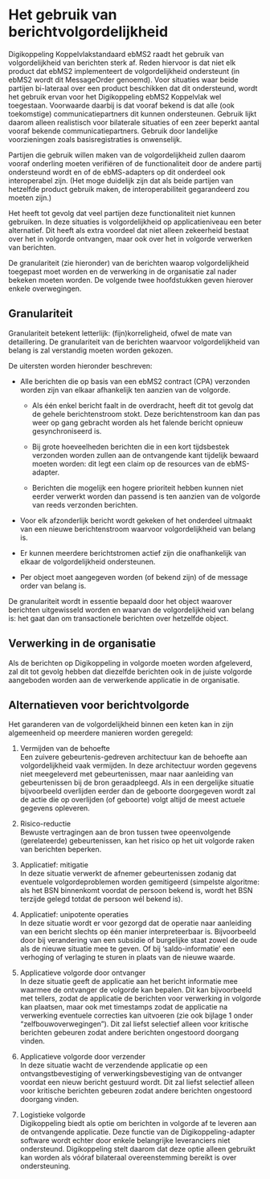 # Het gebruik van berichtvolgordelijkheid

Digikoppeling Koppelvlakstandaard ebMS2 raadt het gebruik van volgordelijkheid van berichten sterk af. Reden hiervoor is dat niet elk product dat ebMS2 implementeert de volgordelijkheid ondersteunt (in ebMS2 wordt dit MessageOrder genoemd). Voor situaties waar beide partijen bi-lateraal over een product beschikken dat dit ondersteund, wordt het gebruik ervan voor het Digikoppeling ebMS2 Koppelvlak wel toegestaan. Voorwaarde daarbij is dat vooraf bekend is dat alle (ook toekomstige) communicatiepartners dit kunnen ondersteunen. Gebruik lijkt daarom alleen realistisch voor bilaterale situaties of een zeer beperkt aantal vooraf bekende communicatiepartners. Gebruik door landelijke voorzieningen zoals basisregistraties is onwenselijk.

Partijen die gebruik willen maken van de volgordelijkheid zullen daarom vooraf onderling moeten verifiëren of de functionaliteit door de andere partij ondersteund wordt en of de ebMS-adapters op dit onderdeel ook interoperabel zijn. (Het moge duidelijk zijn dat als beide partijen van hetzelfde product gebruik maken, de interoperabiliteit gegarandeerd zou moeten zijn.)

Het heeft tot gevolg dat veel partijen deze functionaliteit niet kunnen gebruiken. In deze situaties is volgordelijkheid op applicatieniveau een beter alternatief. Dit heeft als extra voordeel dat niet alleen zekeerheid bestaat over het in volgorde ontvangen, maar ook over het in volgorde verwerken van berichten.

De granulariteit (zie hieronder) van de berichten waarop volgordelijkheid toegepast moet worden en de verwerking in de organisatie zal nader bekeken moeten worden. De volgende twee hoofdstukken geven hierover enkele overwegingen.

## Granulariteit

Granulariteit betekent letterlijk: (fijn)korreligheid, ofwel de mate van detaillering. De granulariteit van de berichten waarvoor volgordelijkheid van belang is zal verstandig moeten worden gekozen.

De uitersten worden hieronder beschreven:

- Alle berichten die op basis van een ebMS2 contract (CPA) verzonden worden zijn van elkaar afhankelijk ten aanzien van de volgorde.

  - Als één enkel bericht faalt in de overdracht, heeft dit tot gevolg dat de gehele berichtenstroom stokt. Deze berichtenstroom kan dan pas weer op gang gebracht worden als het falende bericht opnieuw gesynchroniseerd is.

  - Bij grote hoeveelheden berichten die in een kort tijdsbestek verzonden worden zullen aan de ontvangende kant tijdelijk bewaard moeten worden: dit legt een claim op de resources van de ebMS-adapter.

  - Berichten die mogelijk een hogere prioriteit hebben kunnen niet eerder verwerkt worden dan passend is ten aanzien van de volgorde van reeds verzonden berichten.

- Voor elk afzonderlijk bericht wordt gekeken of het onderdeel uitmaakt van een nieuwe berichtenstroom waarvoor volgordelijkheid van belang is.

- Er kunnen meerdere berichtstromen actief zijn die onafhankelijk van elkaar de volgordelijkheid ondersteunen.

- Per object moet aangegeven worden (of bekend zijn) of de message order van belang is.

De granulariteit wordt in essentie bepaald door het object waarover berichten uitgewisseld worden en waarvan de volgordelijkheid van belang is: het gaat dan om transactionele berichten over hetzelfde object.

## Verwerking in de organisatie

Als de berichten op Digikoppeling in volgorde moeten worden afgeleverd, zal dit tot gevolg hebben dat diezelfde berichten ook in de juiste volgorde aangeboden worden aan de verwerkende applicatie in de organisatie.

## Alternatieven voor berichtvolgorde

Het garanderen van de volgordelijkheid binnen een keten kan in zijn algemeenheid op meerdere manieren worden geregeld:

1. Vermijden van de behoefte  
    Een zuivere gebeurtenis-gedreven architectuur kan de behoefte aan volgordelijkheid vaak vermijden. In deze architectuur worden gegevens niet meegeleverd met gebeurtenissen, maar naar aanleiding van gebeurtenissen bij de bron geraadpleegd. Als in een dergelijke situatie bijvoorbeeld overlijden eerder dan de geboorte doorgegeven wordt zal de actie die op overlijden (of geboorte) volgt altijd de meest actuele gegevens opleveren.

1. Risico-reductie  
    Bewuste vertragingen aan de bron tussen twee opeenvolgende (gerelateerde) gebeurtenissen, kan het risico op het uit volgorde raken van berichten beperken.

1. Applicatief: mitigatie  
    In deze situatie verwerkt de afnemer gebeurtenissen zodanig dat eventuele volgordeproblemen worden gemitigeerd (simpelste algoritme: als het BSN binnenkomt voordat de persoon bekend is, wordt het BSN terzijde gelegd totdat de persoon wél bekend is).

1. Applicatief: unipotente operaties  
    In deze situatie wordt er voor gezorgd dat de operatie naar aanleiding van een bericht slechts op één manier interpreteerbaar is. Bijvoorbeeld door bij verandering van een subsidie of burgelijke staat zowel de oude als de nieuwe situatie mee te geven. Of bij ‘saldo-informatie’ een verhoging of verlaging te sturen in plaats van de nieuwe waarde.

1. Applicatieve volgorde door ontvanger  
    In deze situatie geeft de applicatie aan het bericht informatie mee waarmee de ontvanger de volgorde kan bepalen. Dit kan bijvoorbeeld met tellers, zodat de applicatie de berichten voor verwerking in volgorde kan plaatsen, maar ook met timestamps zodat de applicatie na verwerking eventuele correcties kan uitvoeren (zie ook bijlage 1 onder “zelfbouwoverwegingen”). Dit zal liefst selectief alleen voor kritische berichten gebeuren zodat andere berichten ongestoord doorgang vinden.

1. Applicatieve volgorde door verzender  
    In deze situatie wacht de verzendende applicatie op een ontvangstbevestiging of verwerkingsbevestiging van de ontvanger voordat een nieuw bericht gestuurd wordt. Dit zal liefst selectief alleen voor kritische berichten gebeuren zodat andere berichten ongestoord doorgang vinden.

1. Logistieke volgorde  
    Digikoppeling biedt als optie om berichten in volgorde af te leveren aan de ontvangende applicatie. Deze functie van de Digikoppeling-adapter software wordt echter door enkele belangrijke leveranciers niet ondersteund. Digikoppeling stelt daarom dat deze optie alleen gebruikt kan worden als vóóraf bilateraal overeenstemming bereikt is over ondersteuning.
